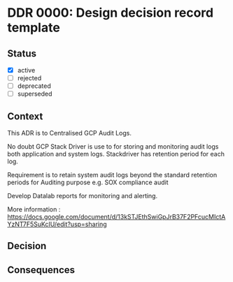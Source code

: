 <!-- File format ddr/ddr-0000-project-keyword-YYYY-MM-DD.md -->

# DDR 0000: Design decision record template

## Status

- [x] active
- [ ] rejected
- [ ] deprecated
- [ ] superseded

## Context

This ADR is to Centralised GCP Audit Logs. 

No doubt GCP Stack Driver is use to for storing and monitoring audit logs both application and system logs. Stackdriver has retention period for each log. 

Requirement is to retain system audit logs beyond the standard retention  periods 
for Auditing purpose e.g. SOX compliance audit 

Develop Datalab reports for monitoring and alerting.
 
More information : https://docs.google.com/document/d/13kSTJEthSwiGpJrB37F2PFcucMIctAYzNT7F5SuKcIU/edit?usp=sharing
 

## Decision


## Consequences

